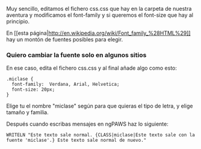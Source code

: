Muy sencillo, editamos el fichero css.css que hay en la carpeta de nuestra aventura y modificamos el font-family y si queremos el font-size que hay al principio.

En [[esta página|http://en.wikipedia.org/wiki/Font_family_%28HTML%29]] hay un montón de fuentes posibles para elegir.

### Quiero cambiar la fuente solo en algunos sitios

En ese caso, edita el fichero css.css y al final añade algo como esto:

```
.miclase {
  font-family:  Verdana, Arial, Helvetica;
  font-size: 20px;
}
```
Elige tu el nombre "miclase" según para que quieras el tipo de letra, y elige tamaño y familia.

Después cuando escribas mensajes en ngPAWS haz lo siguiente:

```
WRITELN "Este texto sale normal. {CLASS|miclase|Este texto sale con la fuente 'miclase'.} Este texto sale normal de nuevo."
```